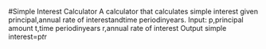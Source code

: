#Simple Interest Calculator
A calculator that calculates simple interest given principal,annual rate of interestandtime periodinyears.
Input:
p,principal amount
t,time periodinyears
r,annual rate of interest
Output
simple interest=p*t*r

